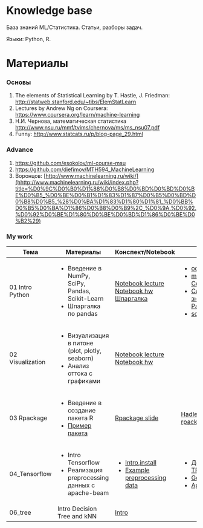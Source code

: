 # Knowledge base

База знаний ML/Статистика. Статьи, разборы задач. 

Языки: Python, R. 

# Материалы

### Основы

1. The elements of Statistical Learning by T. Hastie, J. Friedman: http://statweb.stanford.edu/~tibs/ElemStatLearn
2. Lectures by Andrew Ng on Coursera: https://www.coursera.org/learn/machine-learning
3. Н.И. Чернова, математическая статистика http://www.nsu.ru/mmf/tvims/chernova/ms/ms_nsu07.pdf
4. Funny: http://www.statcats.ru/p/blog-page_29.html



### Advance

1. https://github.com/esokolov/ml-course-msu
2. https://github.com/diefimov/MTH594_MachineLearning
3. Воронцов: [http://www.machinelearning.ru/wiki/](hhttp://www.machinelearning.ru/wiki/index.php?title=%D0%9C%D0%B0%D1%88%D0%B8%D0%BD%D0%BD%D0%BE%D0%B5_%D0%BE%D0%B1%D1%83%D1%87%D0%B5%D0%BD%D0%B8%D0%B5_%28%D0%BA%D1%83%D1%80%D1%81_%D0%BB%D0%B5%D0%BA%D1%86%D0%B8%D0%B9%2C_%D0%9A.%D0%92.%D0%92%D0%BE%D1%80%D0%BE%D0%BD%D1%86%D0%BE%D0%B2%29)

### My work


|Тема | Материалы | Конспект/Notebook | Other |
|---|---|---|---|
|01 Intro Python | <ul><li>Введение в NumPy, SciPy, Pandas, Scikit-Learn </li>  <li>Шпаргалка по pandas </li></ul> | [Notebook lecture](01_intro_python/lecture_01.ipynb) <br> [Notebook hw](01_intro_python/hw_01.ipynb) <br> [Шпаргалка](01_intro_python/pandas_tips.pdf) |  <ul> <li>[ods](https://habrahabr.ru/company/ods/blog/322626/)</li><li>[ml course Соколов](https://github.com/esokolov/ml-course-msu/blob/master/ML16/lecture-notes/Sem01_intro.pdf) </li><li>[Слайды знакомство с Pandas](https://alexanderdyakonov.wordpress.com/2015/11/06/%D0%B7%D0%BD%D0%B0%D0%BA%D0%BE%D0%BC%D1%81%D1%82%D0%B2%D0%BE-%D1%81-pandas-%D1%81%D0%BB%D0%B0%D0%B9%D0%B4%D1%8B)</li><li>[scipy лекции](http://www.scipy-lectures.org/index.html)</li></ul> |
|02 Visualization | <ul><li>Визуализация в питоне (plot, plotly, seaborn) </li> <li>Анализ оттока с графиками </li></ul> | [Notebook lecture](02_intro_visualization/lecture_02.ipynb) <br> [Notebook hw](02_intro_visualization/hw_02.ipynb) | |
|03 Rpackage| <ul><li>Введение в создание пакета R </li> <li>[Пример пакета](https://github.com/ValeraKaravai/bunny)</li></ul>|[Rpackage slide](03_intro_rpackage/)| [Hadley about rpackage](http://r-pkgs.had.co.nz/)|
|04_Tensorflow|<ul><li>Intro Tensorflow</li><li>Реализация preprocessing данных с apache-beam</li></ul>|<ul><li>[Intro,install](04_tf/tf_intro.ipynb)</li><li>[Example preprocessing data](https://github.com/ValeraKaravai/tensorflow_click)</li></ul>|<ul><li>[Документация TF](https://www.tensorflow.org/api_docs/python/)</li><li>[Get started](https://www.tensorflow.org/get_started/)</li><li>[Apache beam](https://beam.apache.org/documentation/programming-guide/)</li></ul>|
|06_tree|Intro Decision Tree and kNN|[Intro](06_tree/lecture06.ipynb)||
